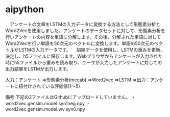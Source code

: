 # aipython

　アンケートの文章をLSTMの入力データに変換する方法として形態素分析とWord2Vecを使用しました。アンケートのデータセットに対して、形態素分析を行いアンケートの内容を単語に分解します。その後、分解された単語に対してWord2Vecを行い単語を50次元のベクトルに変換します。単語の50次元のベクトルがLSTMの入力データです。
　訓練データを使用し、LSTMの重みを更新、決定し、h5ファイルに保存します。Webブラウザからアンケートが入力された時にh5ファイルから重みを読み取り、ユーザが入力したアンケートに対しての出力結果をLSTMが出力します。

入力：アンケート
=>形態素分析(mecab)
=>Word2vec
=>LSTM
=>出力：アンケートに紐付けされている評価値(1〜5)

備考
下記の2ファイルはGithubにアップロードしていません。
・word2vec.gensim.model.syn1neg.npy
・word2vec.gensim.model.wv.syn0.npy
